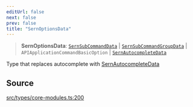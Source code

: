 ```yaml
---
editUrl: false
next: false
prev: false
title: "SernOptionsData"
---
```


> **SernOptionsData**: [`SernSubCommandData`](/v3/api/interfaces/sernsubcommanddata/) \| [`SernSubCommandGroupData`](/v3/api/interfaces/sernsubcommandgroupdata/) \| `APIApplicationCommandBasicOption` \| [`SernAutocompleteData`](/v3/api/interfaces/sernautocompletedata/)

Type that replaces autocomplete with [SernAutocompleteData](../../../../../../v3/api/interfaces/sernautocompletedata)

## Source

[src/types/core-modules.ts:200](https://github.com/sern-handler/handler/blob/91b3768e376cfe22ec37d8ab44f4e4a4dfe8a1e8/src/types/core-modules.ts#L200)
